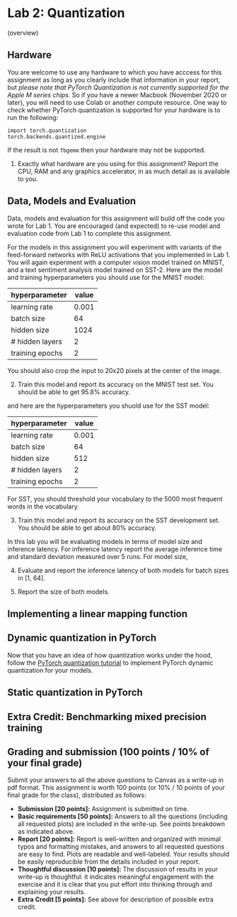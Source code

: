 Lab 2: Quantization
===
(overview)

Hardware
----
You are welcome to use any hardware to which you have acccess for this assignment as long as you clearly include that information in your report, but *please note that PyTorch Quantization 
is not currently supported for the Apple M series chips.* So if you have a newer Macbook (November 2020 or later), you will need to use Colab or another compute resource. 
One way to check whether PyTorch quantization is supported for your hardware is to run the following:
```
import torch.quantization
torch.backends.quantized.engine
```
If the result is not `fbgemm` then your hardware may not be supported.

1. Exactly what hardware are you using for this assignment? Report the CPU, RAM and any graphics accelerator, in as much detail as is available to you.

Data, Models and Evaluation
----
Data, models and evaluation for this assignment will build off the code you wrote for Lab 1. You are encouraged (and expected) to re-use model and evaluation
code from Lab 1 to complete this assignment.

For the models in this assignment you will experiment with variants of the feed-forward networks with ReLU activations that you 
implemented in Lab 1. You will again experiment with a computer vision model trained on MNIST, and a text sentiment analysis model trained on SST-2. 
Here are the model and training hyperparameters you should use for the MNIST model:

| hyperparameter  | value |
| --------------- | ----- |
| learning rate   | 0.001 |
| batch size      | 64    |
| hidden size     | 1024  | 
| # hidden layers | 2     |
| training epochs | 2     |

You should also crop the input to 20x20 pixels at the center of the image.

2. Train this model and report its accuracy on the MNIST test set. You should be able to get 95.8% accuracy.

and here are the hyperparameters you shuold use for the SST model: 

| hyperparameter  | value |
| --------------- | ----- |
| learning rate   | 0.001 |
| batch size      | 64    |
| hidden size     | 512   | 
| # hidden layers | 2     |
| training epochs | 2     |

For SST, you should threshold your vocabulary to the 5000 most frequent words in the vocabulary. 

3. Train this model and report its accuracy on the SST development set. You should be able to get about 80% accuracy.

In this lab you will be evaluating models in terms of model size and inference latency. For inference latency report the average
inference time and standard deviation measured over 5 runs. For model size, 

4. Evaluate and report the inference latency of both models for batch sizes in [1, 64]. 

5. Report the size of both models.


Implementing a linear mapping function
----


Dynamic quantization in PyTorch
----
Now that you have an idea of how quantization works under the hood, follow the [PyTorch quantization tutorial](https://pytorch.org/tutorials/recipes/recipes/dynamic_quantization.html) 
to implement PyTorch dynamic quantization for your models.


Static quantization in PyTorch
----

Extra Credit: Benchmarking mixed precision training
----


Grading and submission (100 points / 10% of your final grade)
----
Submit your answers to all the above questions to Canvas as a write-up in pdf format. This assignment is worth 100 points 
(or 10% / 10 points of your final grade for the class), distributed as follows: 
- **Submission [20 points]:** Assignment is submitted on time.
- **Basic requirements [50 points]:** Answers to all the questions (including all requested plots) are included in the write-up. See points breakdown as indicated above.
- **Report [20 points]:** Report is well-written and organized with minimal typos and formatting mistakes, and answers to all requested questions are easy to find. Plots are readable and well-labeled. Your results should be easily reproducible from the details included in your report.
- **Thoughtful discussion [10 points]:** The discussion of results in your write-up is thoughtful: it indicates meaningful engagement with the exercise and it is clear that you put effort into thinking through and explaining your results.
- **Extra Credit [5 points]:** See above for description of possible extra credit.
